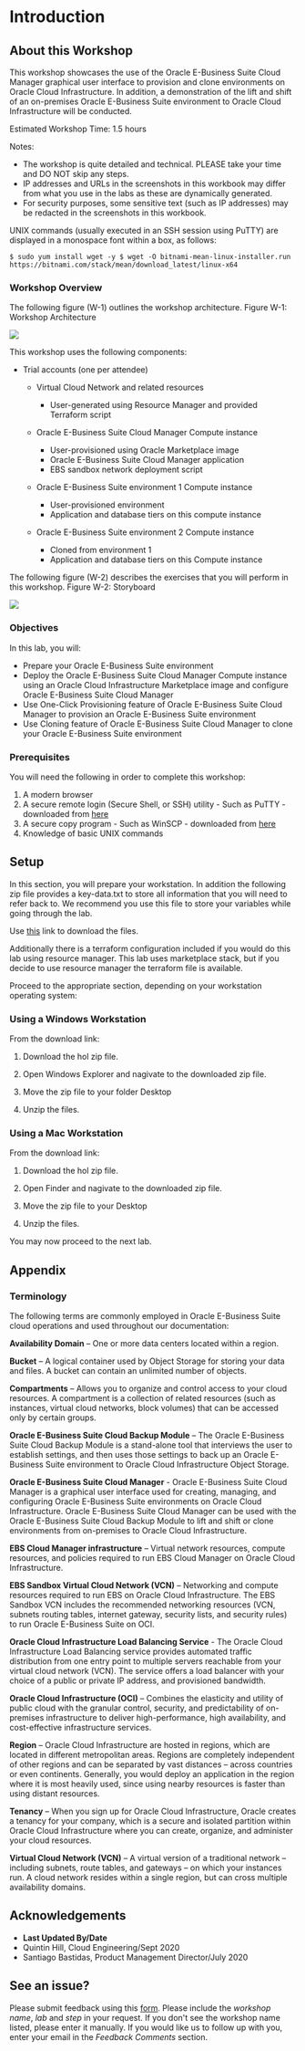 # Introduction

## About this Workshop

This workshop showcases the use of the Oracle E-Business Suite Cloud Manager graphical user interface to provision and clone environments on Oracle Cloud Infrastructure. In addition, a demonstration of the lift and shift of an on-premises Oracle E-Business Suite environment to Oracle Cloud Infrastructure will be conducted.

Estimated Workshop Time: 1.5 hours

Notes:

* The workshop is quite detailed and technical. PLEASE take your time and DO NOT skip any steps.
* IP addresses and URLs in the screenshots in this workbook may differ from what you use in the labs as these are dynamically generated.
* For security purposes, some sensitive text (such as IP addresses) may be redacted in the screenshots in this workbook.

UNIX commands (usually executed in an SSH session using PuTTY) are displayed in a monospace font within a box, as follows:

```
$ sudo yum install wget -y $ wget -O bitnami-mean-linux-installer.run https://bitnami.com/stack/mean/download_latest/linux-x64
```

### Workshop Overview

The following figure (W-1) outlines the workshop architecture.
Figure W-1: Workshop Architecture

![](./images/1.png " ")

This workshop uses the following components:

* Trial accounts (one per attendee)

  - Virtual Cloud Network and related resources
    - User-generated using Resource Manager and provided Terraform script

  - Oracle E-Business Suite Cloud Manager Compute instance
    - User-provisioned using Oracle Marketplace image
    - Oracle E-Business Suite Cloud Manager application
    - EBS sandbox network deployment script

  - Oracle E-Business Suite environment 1 Compute instance
    - User-provisioned environment
    - Application and database tiers on this compute instance

  - Oracle E-Business Suite environment 2 Compute instance
    - Cloned from environment 1
    - Application and database tiers on this Compute instance

The following figure (W-2) describes the exercises that you will perform in this workshop.
Figure W-2: Storyboard

![](./images/2.png " ")

### Objectives

In this lab, you will:
* Prepare your Oracle E-Business Suite environment
* Deploy the Oracle E-Business Suite Cloud Manager Compute instance using an Oracle Cloud Infrastructure Marketplace image and configure Oracle E-Business Suite Cloud Manager
* Use One-Click Provisioning feature of Oracle E-Business Suite Cloud Manager to provision an Oracle E-Business Suite environment
* Use Cloning feature of Oracle E-Business Suite Cloud Manager to clone your Oracle E-Business Suite environment

### Prerequisites

You will need the following in order to complete this workshop:

1. A modern browser
2. A secure remote login (Secure Shell, or SSH) utility
        - Such as PuTTY - downloaded from [here](https://www.ssh.com/ssh/putty/download)
3. A secure copy program
        - Such as WinSCP - downloaded from [here](https://winscp.net/eng/index.php)
4. Knowledge of basic UNIX commands

## Setup

In this section, you will prepare your workstation. In addition the following zip file provides a key-data.txt to store all information that you will need to refer back to. We recommend you use this file to store your variables while going through the lab.

Use [this](https://objectstorage.us-ashburn-1.oraclecloud.com/p/2uyg0q6BR9ZJRMzppgF3_rncnQvUDD0Z2QodaO1ImC0/n/orasenatdpltoci03/b/EBS-HOL-Files/o/ebs-hol.zip) link to download the files.

Additionally there is a terraform configuration included if you would do this lab using resource manager. This lab uses marketplace stack, but if you decide to use resource manager the terraform file is available.

Proceed to the appropriate section, depending on your workstation operating system:

### Using a Windows Workstation

From the download link:

  1. Download the hol zip file.

  2. Open Windows Explorer and nagivate to the downloaded zip file.

  3. Move the zip file to your folder Desktop

  4. Unzip the files.

### Using a Mac Workstation

From the download link:

  1. Download the hol zip file.

  2. Open Finder and nagivate to the downloaded zip file.

  3. Move the zip file to your Desktop

  4. Unzip the files.

You may now proceed to the next lab.

## Appendix
### Terminology

The following terms are commonly employed in Oracle E-Business Suite cloud operations and used throughout our documentation:

**Availability Domain** – One or more data centers located within a region.

**Bucket** – A logical container used by Object Storage for storing your data and files. A bucket can contain an unlimited number of objects.

**Compartments** – Allows you to organize and control access to your cloud resources. A compartment is a collection of related resources (such as instances, virtual cloud networks, block volumes) that can be accessed only by certain groups.

**Oracle E-Business Suite Cloud Backup Module** – The Oracle E-Business Suite Cloud Backup Module is a stand-alone tool that interviews the user to establish settings, and then uses those settings to back up an Oracle E-Business Suite environment to Oracle Cloud Infrastructure Object Storage.

**Oracle E-Business Suite Cloud Manager** - Oracle E-Business Suite Cloud Manager is a graphical user interface used for creating, managing, and configuring Oracle E-Business Suite environments on Oracle Cloud Infrastructure. Oracle E-Business Suite Cloud Manager can be used with the Oracle E-Business Suite Cloud Backup Module to lift and shift or clone environments from on-premises to Oracle Cloud Infrastructure.

**EBS Cloud Manager infrastructure** – Virtual network resources, compute resources, and policies required to run EBS Cloud Manager on Oracle Cloud Infrastructure.

**EBS Sandbox Virtual Cloud Network (VCN)** – Networking and compute resources required to run EBS on Oracle Cloud Infrastructure. The EBS Sandbox VCN includes the recommended networking resources (VCN, subnets routing tables, internet gateway, security lists, and security rules) to run Oracle E-Business Suite on OCI.

**Oracle Cloud Infrastructure Load Balancing Service** - The Oracle Cloud Infrastructure Load Balancing service provides automated traffic distribution from one entry point to multiple servers reachable from your virtual cloud network (VCN). The service offers a load balancer with your choice of a public or private IP address, and provisioned bandwidth.

**Oracle Cloud Infrastructure (OCI)** – Combines the elasticity and utility of public cloud with the granular control, security, and predictability of on-premises infrastructure to deliver high-performance, high availability, and cost-effective infrastructure services.

**Region** – Oracle Cloud Infrastructure are hosted in regions, which are located in different metropolitan areas. Regions are completely independent of other regions and can be separated by vast distances – across countries or even continents. Generally, you would deploy an application in the region where it is most heavily used, since using nearby resources is faster than using distant resources.

**Tenancy** – When you sign up for Oracle Cloud Infrastructure, Oracle creates a tenancy for your company, which is a secure and isolated partition within Oracle Cloud Infrastructure where you can create, organize, and administer your cloud resources.

**Virtual Cloud Network (VCN)** – A virtual version of a traditional network – including subnets, route tables, and gateways – on which your instances run. A cloud network resides within a single region, but can cross multiple availability domains.

## Acknowledgements

- **Last Updated By/Date**
- Quintin Hill, Cloud Engineering/Sept 2020
- Santiago Bastidas, Product Management Director/July 2020

## See an issue?
Please submit feedback using this [form](https://apexapps.oracle.com/pls/apex/f?p=133:1:::::P1_FEEDBACK:1). Please include the *workshop name*, *lab* and *step* in your request.  If you don't see the workshop name listed, please enter it manually. If you would like us to follow up with you, enter your email in the *Feedback Comments* section. 
